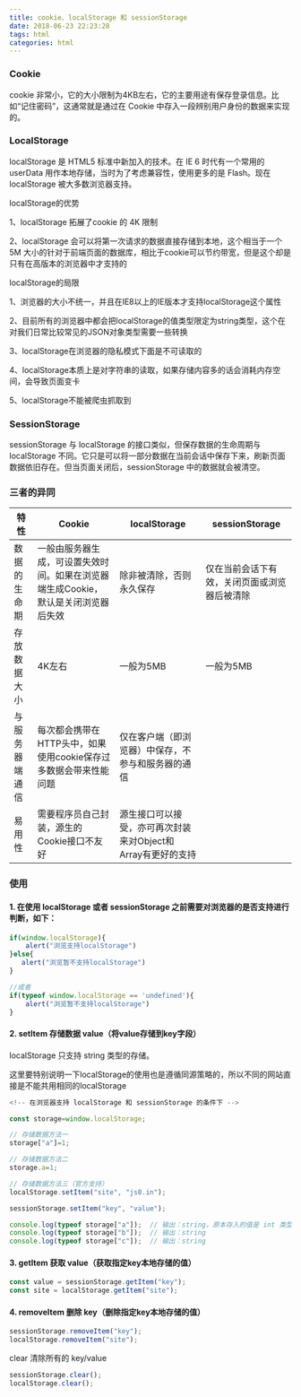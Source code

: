 ```yaml
---
title: cookie、localStorage 和 sessionStorage
date: 2018-06-23 22:23:28
tags: html
categories: html
---
```


### Cookie

cookie 非常小，它的大小限制为4KB左右，它的主要用途有保存登录信息。比如“记住密码”，这通常就是通过在 Cookie 中存入一段辨别用户身份的数据来实现的。

### LocalStorage

localStorage 是 HTML5 标准中新加入的技术。在 IE 6 时代有一个常用的 userData 用作本地存储，当时为了考虑兼容性，使用更多的是 Flash。现在 localStorage 被大多数浏览器支持。

localStorage的优势

1、localStorage 拓展了cookie 的 4K 限制

2、localStorage 会可以将第一次请求的数据直接存储到本地，这个相当于一个 5M 大小的针对于前端页面的数据库，相比于cookie可以节约带宽，但是这个却是只有在高版本的浏览器中才支持的

localStorage的局限

1、浏览器的大小不统一，并且在IE8以上的IE版本才支持localStorage这个属性

2、目前所有的浏览器中都会把localStorage的值类型限定为string类型，这个在对我们日常比较常见的JSON对象类型需要一些转换

3、localStorage在浏览器的隐私模式下面是不可读取的

4、localStorage本质上是对字符串的读取，如果存储内容多的话会消耗内存空间，会导致页面变卡

5、localStorage不能被爬虫抓取到

### SessionStorage

sessionStorage 与 localStorage 的接口类似，但保存数据的生命周期与 localStorage 不同。它只是可以将一部分数据在当前会话中保存下来，刷新页面数据依旧存在。但当页面关闭后，sessionStorage 中的数据就会被清空。

### 三者的异同

特性 | Cookie | localStorage | sessionStorage
---- | --- | --- | ---
数据的生命期 | 一般由服务器生成，可设置失效时间。如果在浏览器端生成Cookie，默认是关闭浏览器后失效 | 除非被清除，否则永久保存 | 仅在当前会话下有效，关闭页面或浏览器后被清除
存放数据大小 | 4K左右 | 一般为5MB | 一般为5MB
与服务器端通信 | 每次都会携带在HTTP头中，如果使用cookie保存过多数据会带来性能问题 | 仅在客户端（即浏览器）中保存，不参与和服务器的通信
易用性	 | 需要程序员自己封装，源生的Cookie接口不友好	 | 源生接口可以接受，亦可再次封装来对Object和Array有更好的支持

### 使用

#### 1. 在使用 localStorage 或者 sessionStorage 之前需要对浏览器的是否支持进行判断，如下：

```js
if(window.localStorage){
    alert("浏览支持localStorage")
}else{
   alert("浏览暂不支持localStorage")
}

//或者
if(typeof window.localStorage == 'undefined'){
    alert("浏览暂不支持localStorage")
}
```

#### 2. setItem 存储数据 value（将value存储到key字段）

localStorage 只支持 string 类型的存储。

这里要特别说明一下localStorage的使用也是遵循同源策略的，所以不同的网站直接是不能共用相同的localStorage

```js
<!-- 在浏览器支持 localStorage 和 sessionStorage 的条件下 -->

const storage=window.localStorage;

// 存储数据方法一
storage["a"]=1;

// 存储数据方法二
storage.a=1;

// 存储数据方法三（官方支持）
localStorage.setItem("site", "js8.in");

sessionStorage.setItem("key", "value");

console.log(typeof storage["a"]);  // 输出：string，原本存入的值是 int 类型，输出的是 string
console.log(typeof storage["b"]);  // 输出：string
console.log(typeof storage["c"]);  // 输出：string
```

#### 3. getItem 获取 value（获取指定key本地存储的值）

```js
const value = sessionStorage.getItem("key");
const site = localStorage.getItem("site");
```

#### 4. removeItem 删除 key（删除指定key本地存储的值）

```js
sessionStorage.removeItem("key");
localStorage.removeItem("site");
```

clear 清除所有的 key/value

```js
sessionStorage.clear();
localStorage.clear();
```

